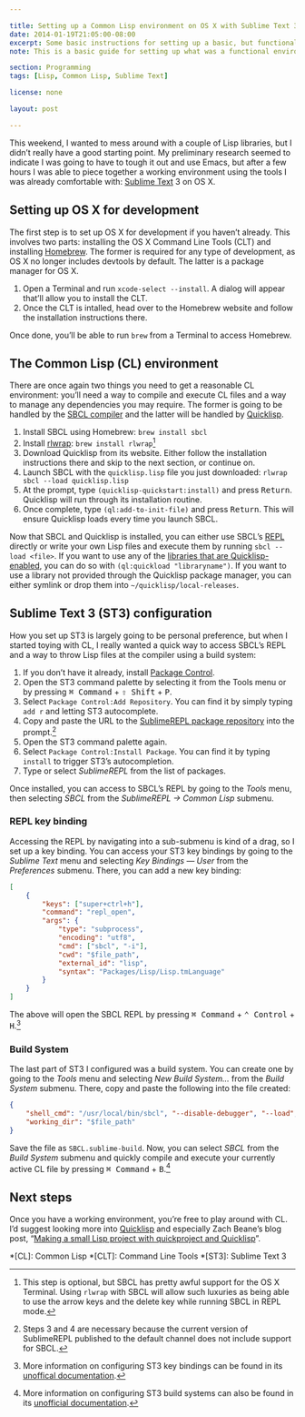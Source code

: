 ```yaml
---

title: Setting up a Common Lisp environment on OS X with Sublime Text 3
date: 2014-01-19T21:05:00-08:00
excerpt: Some basic instructions for setting up a basic, but functional Common Lisp environment without resorting to Emacs.
note: This is a basic guide for setting up what was a functional environment for me after a few hours of messing around with it. If there are better ways to do this stuff, definitely [let me know](/contact).

section: Programming
tags: [Lisp, Common Lisp, Sublime Text]

license: none

layout: post

---
```

This weekend, I wanted to mess around with a couple of Lisp libraries, but I didn’t really have a good starting point. My preliminary research seemed to indicate I was going to have to tough it out and use Emacs, but after a few hours I was able to piece together a working environment using the tools I was already comfortable with: [Sublime Text][1] 3 on OS X.

## Setting up OS X for development

The first step is to set up OS X for development if you haven’t already. This involves two parts: installing the OS X Command Line Tools (CLT) and installing [Homebrew][2]. The former is required for any type of development, as OS X no longer includes devtools by default. The latter is a package manager for OS X.

1. Open a Terminal and run `xcode-select --install`. A dialog will appear that’ll allow you to install the CLT.
2. Once the CLT is intalled, head over to the Homebrew website and follow the installation instructions there.

Once done, you’ll be able to run `brew` from a Terminal to access Homebrew.

## The Common Lisp (CL) environment

There are once again two things you need to get a reasonable CL environment: you’ll need a way to compile and execute CL files and a way to manage any dependencies you may require. The former is going to be handled by the [SBCL compiler][3] and the latter will be handled by [Quicklisp][4].

1. Install SBCL using Homebrew: `brew install sbcl`
2. Install [rlwrap][5]: `brew install rlwrap`[^1]
3. Download Quicklisp from its website. Either follow the installation instructions there and skip to the next section, or continue on.
4. Launch SBCL with the `quicklisp.lisp` file you just downloaded: `rlwrap sbcl --load quicklisp.lisp`
5. At the prompt, type `(quicklisp-quickstart:install)` and press <kbd>Return</kbd>. Quicklisp will run through its installation routine.
6. Once complete, type `(ql:add-to-init-file)` and press <kbd>Return</kbd>. This will ensure Quicklisp loads every time you launch SBCL.

Now that SBCL and Quicklisp is installed, you can either use SBCL’s [REPL][6] directly or write your own Lisp files and execute them by running `sbcl --load <file>`. If you want to use any of the [libraries that are Quicklisp-enabled][7], you can do so with `(ql:quickload "libraryname")`. If you want to use a library not provided through the Quicklisp package manager, you can either symlink or drop them into `~/quicklisp/local-releases`.

## Sublime Text 3 (ST3) configuration

How you set up ST3 is largely going to be personal preference, but when I started toying with CL, I really wanted a quick way to access SBCL’s REPL and a way to throw Lisp files at the compiler using a build system:

1. If you don’t have it already, install [Package Control][8].
2. Open the ST3 command palette by selecting it from the Tools menu or by pressing <kbd>⌘ Command</kbd> + <kbd>⇧ Shift</kbd> + <kbd>P</kbd>.
3. Select `Package Control:Add Repository`. You can find it by simply typing `add r` and letting ST3 autocomplete.
4. Copy and paste the URL to the [SublimeREPL package repository][9] into the prompt.[^2]
5. Open the ST3 command palette again.
6. Select `Package Control:Install Package`. You can find it by typing `install` to trigger ST3’s autocompletion.
7. Type or select *SublimeREPL* from the list of packages.

Once installed, you can access to SBCL’s REPL by going to the *Tools* menu, then selecting *SBCL* from the *SublimeREPL → Common Lisp* submenu.

### REPL key binding

Accessing the REPL by navigating into a sub-submenu is kind of a drag, so I set up a key binding. You can access your ST3 key bindings by going to the *Sublime Text* menu and selecting *Key Bindings — User* from the *Preferences* submenu. There, you can add a new key binding:

```json
[
    {
        "keys": ["super+ctrl+h"],
        "command": "repl_open",
        "args": {
            "type": "subprocess",
            "encoding": "utf8",
            "cmd": ["sbcl", "-i"],
            "cwd": "$file_path",
            "external_id": "lisp",
            "syntax": "Packages/Lisp/Lisp.tmLanguage"
        }
    }
]
```

The above will open the SBCL REPL by pressing <kbd>⌘ Command</kbd> + <kbd>⌃ Control</kbd> + <kbd>H</kbd>.[^3]

### Build System

The last part of ST3 I configured was a build system. You can create one by going to the *Tools* menu and selecting *New Build System…* from the *Build System* submenu. There, copy and paste the following into the file created:

```json
{
    "shell_cmd": "/usr/local/bin/sbcl", "--disable-debugger", "--load", "$file"],
    "working_dir": "$file_path"
}
```

Save the file as `SBCL.sublime-build`. Now, you can select *SBCL* from the *Build System* submenu and quickly compile and execute your currently active CL file by pressing <kbd>⌘ Command</kbd> + <kbd>B</kbd>.[^4]

## Next steps

Once you have a working environment, you’re free to play around with CL. I’d suggest looking more into [Quicklisp][4] and especially Zach Beane’s blog post, “[Making a small Lisp project with quickproject and Quicklisp][10]”.

[^1]: This step is optional, but SBCL has pretty awful support for the OS X Terminal. Using `rlwrap` with SBCL will allow such luxuries as being able to use the arrow keys and the delete key while running SBCL in REPL mode.
[^2]: Steps 3 and 4 are necessary because the current version of SublimeREPL published to the default channel does not include support for SBCL.
[^3]: More information on configuring ST3 key bindings can be found in its [unoffical documentation][11].
[^4]: More information on configuring ST3 build systems can also be found in its [unofficial documentation][12].

*[CL]: Common Lisp
*[CLT]: Command Line Tools
*[ST3]: Sublime Text 3

[1]: http://www.sublimetext.com "Sublime Text website"
[2]: http://brew.sh "Homebrew website"
[3]: http://www.sbcl.org "Steel Bank Common Lisp website"
[4]: http://www.quicklisp.org "Quicklisp website"
[5]: http://linux.die.net/man/1/rlwrap "rlwrap(1) man page"
[6]: https://en.wikipedia.org/wiki/Read–eval–print_loop "Wikipedia article on REPLs"
[7]: http://www.quicklisp.org/beta/releases.html "Quicklisp beta releases"
[8]: https://sublime.wbond.net/installation "Installation - Package Control"
[9]: https://github.com/wuub/SublimeREPL "SublimeREPL repository"
[10]: http://xach.livejournal.com/278047.html "Making a small Lisp project with quickproject and Quicklisp"
[11]: http://docs.sublimetext.info/en/latest/customization/key_bindings.html "Key Bindings"
[12]: http://docs.sublimetext.info/en/latest/reference/build_systems.html "Build Systems (Batch Processing)"
